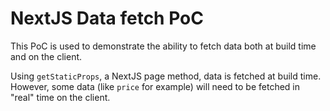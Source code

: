 # NextJS Data fetch PoC

This PoC is used to demonstrate the ability to fetch data both at build time and on the client.

Using `getStaticProps`, a NextJS page method, data is fetched at build time.
However, some data (like `price` for example) will need to be fetched in "real" time on the client.
